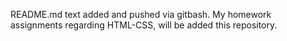 README.md text added and pushed via gitbash.
My homework assignments regarding HTML-CSS, will be added this repository.
